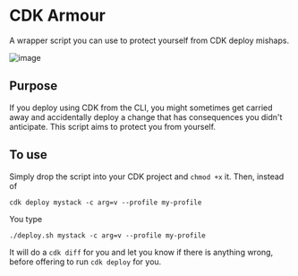 # CDK Armour

A wrapper script you can use to protect yourself from CDK deploy mishaps.

![image](https://user-images.githubusercontent.com/52842774/145179579-bf67aec9-78a9-4d8b-b326-105e55a8a6e6.png)

## Purpose
If you deploy using CDK from the CLI, you might sometimes get carried away and accidentally deploy a change that has consequences you didn't anticipate. This script aims to protect you from yourself.

## To use
Simply drop the script into your CDK project and `chmod +x` it. Then, instead of

```
cdk deploy mystack -c arg=v --profile my-profile
```

You type

```
./deploy.sh mystack -c arg=v --profile my-profile
```

It will do a `cdk diff` for you and let you know if there is anything wrong, before offering to run `cdk deploy` for you.

